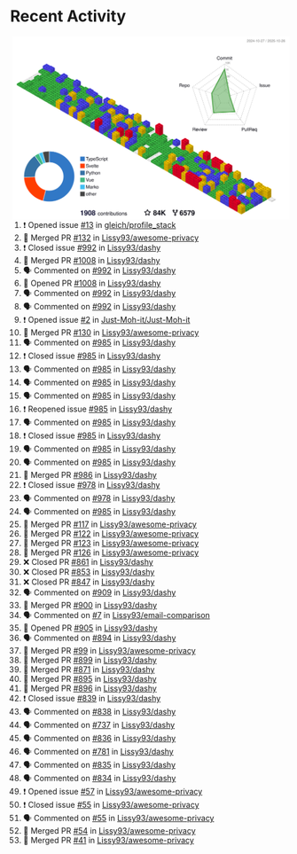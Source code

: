 # Recent Activity

<!-- Summary card -->
<img
  align="right"
  width="500"
  alt="Profile data, generated with yoshi389111/github-profile-3d-contrib"
  src="https://raw.githubusercontent.com/Lissy93/Lissy93/master/profile-3d-contrib/profile-gitblock.svg"
/>

<!--START_SECTION:activity-->
1. ❗️ Opened issue [#13](https://github.com/gleich/profile_stack/issues/13) in [gleich/profile_stack](https://github.com/gleich/profile_stack)
2. 🎉 Merged PR [#132](https://github.com/Lissy93/awesome-privacy/pull/132) in [Lissy93/awesome-privacy](https://github.com/Lissy93/awesome-privacy)
3. ❗️ Closed issue [#992](https://github.com/Lissy93/dashy/issues/992) in [Lissy93/dashy](https://github.com/Lissy93/dashy)
4. 🎉 Merged PR [#1008](https://github.com/Lissy93/dashy/pull/1008) in [Lissy93/dashy](https://github.com/Lissy93/dashy)
5. 🗣 Commented on [#992](https://github.com/Lissy93/dashy/issues/992) in [Lissy93/dashy](https://github.com/Lissy93/dashy)
6. 💪 Opened PR [#1008](https://github.com/Lissy93/dashy/pull/1008) in [Lissy93/dashy](https://github.com/Lissy93/dashy)
7. 🗣 Commented on [#992](https://github.com/Lissy93/dashy/issues/992) in [Lissy93/dashy](https://github.com/Lissy93/dashy)
8. 🗣 Commented on [#992](https://github.com/Lissy93/dashy/issues/992) in [Lissy93/dashy](https://github.com/Lissy93/dashy)
9. ❗️ Opened issue [#2](https://github.com/Just-Moh-it/Just-Moh-it/issues/2) in [Just-Moh-it/Just-Moh-it](https://github.com/Just-Moh-it/Just-Moh-it)
10. 🎉 Merged PR [#130](https://github.com/Lissy93/awesome-privacy/pull/130) in [Lissy93/awesome-privacy](https://github.com/Lissy93/awesome-privacy)
11. 🗣 Commented on [#985](https://github.com/Lissy93/dashy/issues/985) in [Lissy93/dashy](https://github.com/Lissy93/dashy)
12. ❗️ Closed issue [#985](https://github.com/Lissy93/dashy/issues/985) in [Lissy93/dashy](https://github.com/Lissy93/dashy)
13. 🗣 Commented on [#985](https://github.com/Lissy93/dashy/issues/985) in [Lissy93/dashy](https://github.com/Lissy93/dashy)
14. 🗣 Commented on [#985](https://github.com/Lissy93/dashy/issues/985) in [Lissy93/dashy](https://github.com/Lissy93/dashy)
15. 🗣 Commented on [#985](https://github.com/Lissy93/dashy/issues/985) in [Lissy93/dashy](https://github.com/Lissy93/dashy)
16. ❗️ Reopened issue [#985](https://github.com/Lissy93/dashy/issues/985) in [Lissy93/dashy](https://github.com/Lissy93/dashy)
17. 🗣 Commented on [#985](https://github.com/Lissy93/dashy/issues/985) in [Lissy93/dashy](https://github.com/Lissy93/dashy)
18. ❗️ Closed issue [#985](https://github.com/Lissy93/dashy/issues/985) in [Lissy93/dashy](https://github.com/Lissy93/dashy)
19. 🗣 Commented on [#985](https://github.com/Lissy93/dashy/issues/985) in [Lissy93/dashy](https://github.com/Lissy93/dashy)
20. 🗣 Commented on [#985](https://github.com/Lissy93/dashy/issues/985) in [Lissy93/dashy](https://github.com/Lissy93/dashy)
21. 🎉 Merged PR [#986](https://github.com/Lissy93/dashy/pull/986) in [Lissy93/dashy](https://github.com/Lissy93/dashy)
22. ❗️ Closed issue [#978](https://github.com/Lissy93/dashy/issues/978) in [Lissy93/dashy](https://github.com/Lissy93/dashy)
23. 🗣 Commented on [#978](https://github.com/Lissy93/dashy/issues/978) in [Lissy93/dashy](https://github.com/Lissy93/dashy)
24. 🗣 Commented on [#985](https://github.com/Lissy93/dashy/issues/985) in [Lissy93/dashy](https://github.com/Lissy93/dashy)
25. 🎉 Merged PR [#117](https://github.com/Lissy93/awesome-privacy/pull/117) in [Lissy93/awesome-privacy](https://github.com/Lissy93/awesome-privacy)
26. 🎉 Merged PR [#122](https://github.com/Lissy93/awesome-privacy/pull/122) in [Lissy93/awesome-privacy](https://github.com/Lissy93/awesome-privacy)
27. 🎉 Merged PR [#123](https://github.com/Lissy93/awesome-privacy/pull/123) in [Lissy93/awesome-privacy](https://github.com/Lissy93/awesome-privacy)
28. 🎉 Merged PR [#126](https://github.com/Lissy93/awesome-privacy/pull/126) in [Lissy93/awesome-privacy](https://github.com/Lissy93/awesome-privacy)
29. ❌ Closed PR [#861](https://github.com/Lissy93/dashy/pull/861) in [Lissy93/dashy](https://github.com/Lissy93/dashy)
30. ❌ Closed PR [#853](https://github.com/Lissy93/dashy/pull/853) in [Lissy93/dashy](https://github.com/Lissy93/dashy)
31. ❌ Closed PR [#847](https://github.com/Lissy93/dashy/pull/847) in [Lissy93/dashy](https://github.com/Lissy93/dashy)
32. 🗣 Commented on [#909](https://github.com/Lissy93/dashy/issues/909) in [Lissy93/dashy](https://github.com/Lissy93/dashy)
33. 🎉 Merged PR [#900](https://github.com/Lissy93/dashy/pull/900) in [Lissy93/dashy](https://github.com/Lissy93/dashy)
34. 🗣 Commented on [#7](https://github.com/Lissy93/email-comparison/issues/7) in [Lissy93/email-comparison](https://github.com/Lissy93/email-comparison)
35. 💪 Opened PR [#905](https://github.com/Lissy93/dashy/pull/905) in [Lissy93/dashy](https://github.com/Lissy93/dashy)
36. 🗣 Commented on [#894](https://github.com/Lissy93/dashy/issues/894) in [Lissy93/dashy](https://github.com/Lissy93/dashy)
37. 🎉 Merged PR [#99](https://github.com/Lissy93/awesome-privacy/pull/99) in [Lissy93/awesome-privacy](https://github.com/Lissy93/awesome-privacy)
38. 🎉 Merged PR [#899](https://github.com/Lissy93/dashy/pull/899) in [Lissy93/dashy](https://github.com/Lissy93/dashy)
39. 🎉 Merged PR [#871](https://github.com/Lissy93/dashy/pull/871) in [Lissy93/dashy](https://github.com/Lissy93/dashy)
40. 🎉 Merged PR [#895](https://github.com/Lissy93/dashy/pull/895) in [Lissy93/dashy](https://github.com/Lissy93/dashy)
41. 🎉 Merged PR [#896](https://github.com/Lissy93/dashy/pull/896) in [Lissy93/dashy](https://github.com/Lissy93/dashy)
42. ❗️ Closed issue [#839](https://github.com/Lissy93/dashy/issues/839) in [Lissy93/dashy](https://github.com/Lissy93/dashy)
43. 🗣 Commented on [#838](https://github.com/Lissy93/dashy/issues/838) in [Lissy93/dashy](https://github.com/Lissy93/dashy)
44. 🗣 Commented on [#737](https://github.com/Lissy93/dashy/issues/737) in [Lissy93/dashy](https://github.com/Lissy93/dashy)
45. 🗣 Commented on [#836](https://github.com/Lissy93/dashy/issues/836) in [Lissy93/dashy](https://github.com/Lissy93/dashy)
46. 🗣 Commented on [#781](https://github.com/Lissy93/dashy/issues/781) in [Lissy93/dashy](https://github.com/Lissy93/dashy)
47. 🗣 Commented on [#835](https://github.com/Lissy93/dashy/issues/835) in [Lissy93/dashy](https://github.com/Lissy93/dashy)
48. 🗣 Commented on [#834](https://github.com/Lissy93/dashy/issues/834) in [Lissy93/dashy](https://github.com/Lissy93/dashy)
49. ❗️ Opened issue [#57](https://github.com/Lissy93/awesome-privacy/issues/57) in [Lissy93/awesome-privacy](https://github.com/Lissy93/awesome-privacy)
50. ❗️ Closed issue [#55](https://github.com/Lissy93/awesome-privacy/issues/55) in [Lissy93/awesome-privacy](https://github.com/Lissy93/awesome-privacy)
51. 🗣 Commented on [#55](https://github.com/Lissy93/awesome-privacy/issues/55) in [Lissy93/awesome-privacy](https://github.com/Lissy93/awesome-privacy)
52. 🎉 Merged PR [#54](https://github.com/Lissy93/awesome-privacy/pull/54) in [Lissy93/awesome-privacy](https://github.com/Lissy93/awesome-privacy)
53. 🎉 Merged PR [#41](https://github.com/Lissy93/awesome-privacy/pull/41) in [Lissy93/awesome-privacy](https://github.com/Lissy93/awesome-privacy)
<!--END_SECTION:activity-->
